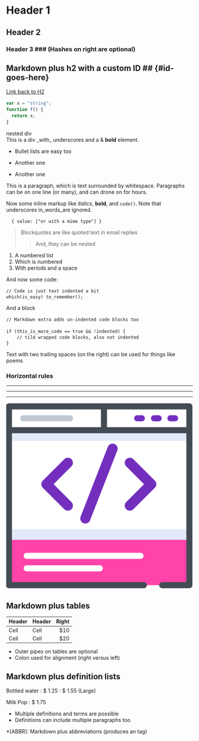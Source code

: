 # Header 1 #
## Header 2 ##
### Header 3 ###             (Hashes on right are optional)
## Markdown plus h2 with a custom ID ##   {#id-goes-here}
[Link back to H2](#id-goes-here)

```js
var x = "string";
function f() {
  return x;
}
```

<!-- html madness -->
<div class="custom-class" markdown="1">
  <div>
    nested div
  </div>
  <script type='text/x-koka'>
    function( x: int ) { return x*x; }
  </script>
  This is a div _with_ underscores
  and a & <b class="bold">bold</b> element.
  <style>
    body { font: "Consolas" }
  </style>
</div>

* Bullet lists are easy too
- Another one
+ Another one

This is a paragraph, which is text surrounded by
whitespace. Paragraphs can be on one
line (or many), and can drone on for hours.

Now some inline markup like _italics_,  **bold**,
and `code()`. Note that underscores
in_words_are ignored.

````application/json
  { value: ["or with a mime type"] }
````

> Blockquotes are like quoted text in email replies
>> And, they can be nested

1. A numbered list
2. Which is numbered
3. With periods and a space

And now some code:

    // Code is just text indented a bit
    which(is_easy) to_remember();

And a block

~~~
// Markdown extra adds un-indented code blocks too

if (this_is_more_code == true && !indented) {
    // tild wrapped code blocks, also not indented
}
~~~

Text with
two trailing spaces
(on the right)
can be used
for things like poems

### Horizontal rules

* * * *
****
--------------------------

![picture alt](../images/browser.svg "Title is optional")

## Markdown plus tables ##

| Header | Header | Right |
| ------ | ------ | ----: |
| Cell   | Cell   |   $10 |
| Cell   | Cell   |   $20 |

* Outer pipes on tables are optional
* Colon used for alignment (right versus left)

## Markdown plus definition lists ##

Bottled water
: $ 1.25
: $ 1.55 (Large)

Milk
Pop
: $ 1.75

* Multiple definitions and terms are possible
* Definitions can include multiple paragraphs too

*[ABBR]: Markdown plus abbreviations (produces an <abbr> tag)
 